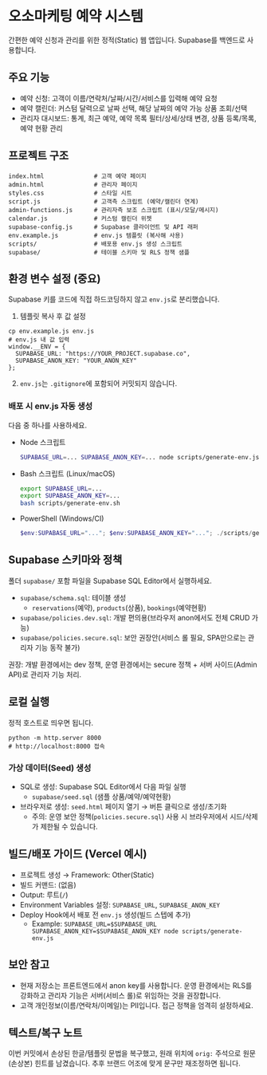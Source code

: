 # 오소마케팅 예약 시스템

간편한 예약 신청과 관리를 위한 정적(Static) 웹 앱입니다. Supabase를 백엔드로 사용합니다.

## 주요 기능
- 예약 신청: 고객이 이름/연락처/날짜/시간/서비스를 입력해 예약 요청
- 예약 캘린더: 커스텀 달력으로 날짜 선택, 해당 날짜의 예약 가능 상품 조회/선택
- 관리자 대시보드: 통계, 최근 예약, 예약 목록 필터/상세/상태 변경, 상품 등록/목록, 예약 현황 관리

## 프로젝트 구조
```
index.html              # 고객 예약 페이지
admin.html              # 관리자 페이지
styles.css              # 스타일 시트
script.js               # 고객측 스크립트 (예약/캘린더 연계)
admin-functions.js      # 관리자측 보조 스크립트 (표시/모달/메시지)
calendar.js             # 커스텀 캘린더 위젯
supabase-config.js      # Supabase 클라이언트 및 API 래퍼
env.example.js          # env.js 템플릿 (복사해 사용)
scripts/                # 배포용 env.js 생성 스크립트
supabase/               # 테이블 스키마 및 RLS 정책 샘플
```

## 환경 변수 설정 (중요)
Supabase 키를 코드에 직접 하드코딩하지 않고 `env.js`로 분리했습니다.

1) 템플릿 복사 후 값 설정
```
cp env.example.js env.js
# env.js 내 값 입력
window.__ENV = {
  SUPABASE_URL: "https://YOUR_PROJECT.supabase.co",
  SUPABASE_ANON_KEY: "YOUR_ANON_KEY"
};
```
2) `env.js`는 `.gitignore`에 포함되어 커밋되지 않습니다.

### 배포 시 env.js 자동 생성
다음 중 하나를 사용하세요.
- Node 스크립트
  ```bash
  SUPABASE_URL=... SUPABASE_ANON_KEY=... node scripts/generate-env.js
  ```
- Bash 스크립트 (Linux/macOS)
  ```bash
  export SUPABASE_URL=...
  export SUPABASE_ANON_KEY=...
  bash scripts/generate-env.sh
  ```
- PowerShell (Windows/CI)
  ```powershell
  $env:SUPABASE_URL="..."; $env:SUPABASE_ANON_KEY="..."; ./scripts/generate-env.ps1
  ```

## Supabase 스키마와 정책
폴더 `supabase/` 포함 파일을 Supabase SQL Editor에서 실행하세요.

- `supabase/schema.sql`: 테이블 생성
  - `reservations`(예약), `products`(상품), `bookings`(예약현황)
- `supabase/policies.dev.sql`: 개발 편의용(브라우저 anon에서도 전체 CRUD 가능)
- `supabase/policies.secure.sql`: 보안 권장안(서비스 롤 필요, SPA만으로는 관리자 기능 동작 불가)

권장: 개발 환경에서는 dev 정책, 운영 환경에서는 secure 정책 + 서버 사이드(Admin API)로 관리자 기능 처리.

## 로컬 실행
정적 호스트로 띄우면 됩니다.
```
python -m http.server 8000
# http://localhost:8000 접속
```

### 가상 데이터(Seed) 생성
- SQL로 생성: Supabase SQL Editor에서 다음 파일 실행
  - `supabase/seed.sql` (샘플 상품/예약/예약현황)
- 브라우저로 생성: `seed.html` 페이지 열기 → 버튼 클릭으로 생성/초기화
  - 주의: 운영 보안 정책(`policies.secure.sql`) 사용 시 브라우저에서 시드/삭제가 제한될 수 있습니다.

## 빌드/배포 가이드 (Vercel 예시)
- 프로젝트 생성 → Framework: Other(Static)
- 빌드 커맨드: (없음)
- Output: 루트(`/`)
- Environment Variables 설정: `SUPABASE_URL`, `SUPABASE_ANON_KEY`
- Deploy Hook에서 배포 전 `env.js` 생성(빌드 스텝에 추가)
  - Example: `SUPABASE_URL=$SUPABASE_URL SUPABASE_ANON_KEY=$SUPABASE_ANON_KEY node scripts/generate-env.js`

## 보안 참고
- 현재 저장소는 프론트엔드에서 anon key를 사용합니다. 운영 환경에서는 RLS를 강화하고 관리자 기능은 서버(서비스 롤)로 위임하는 것을 권장합니다.
- 고객 개인정보(이름/연락처/이메일)는 PII입니다. 접근 정책을 엄격히 설정하세요.

## 텍스트/복구 노트
이번 커밋에서 손상된 한글/템플릿 문법을 복구했고, 원래 위치에 `orig:` 주석으로 원문(손상본) 힌트를 남겼습니다. 추후 브랜드 어조에 맞게 문구만 재조정하면 됩니다.
